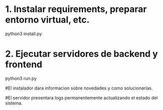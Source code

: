 
# 1. Instalar requirements, preparar entorno virtual, etc.
python3 install.py

# 2. Ejecutar servidores de backend y frontend
python3 run.py

#El instalador dara informacion sobre novedades y como solucionarlas.

#El servidor presentara logs permanentemente actualizando el estado del sistema.
